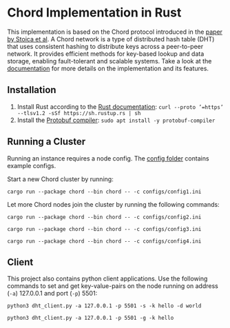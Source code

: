 # Chord Implementation in Rust

This implementation is based on the Chord protocol introduced in the [paper by Stoica et al](https://ieeexplore.ieee.org/abstract/document/1180543/). A Chord network is a type of distributed hash table (DHT) that uses consistent hashing to distribute keys across a peer-to-peer network.  It provides efficient methods for key-based lookup and data storage, enabling fault-tolerant and scalable systems. Take a look at the [documentation](docs/finalDocumentation.pdf) for more details on the implementation and its features.

## Installation

1. Install Rust according to the [Rust documentation](https://www.rust-lang.org/tools/install): `curl --proto ’=https’ --tlsv1.2 -sSf https://sh.rustup.rs | sh`
2. Install the [Protobuf compiler](https://grpc.io/docs/protoc-installation/): `sudo apt install -y protobuf-compiler`


## Running a Cluster
Running an instance requires a node config.
The [config folder](configs) contains example configs.

Start a new Chord cluster by running:

`cargo run --package chord --bin chord -- -c configs/config1.ini`

Let more Chord nodes join the cluster by running the following commands:

`cargo run --package chord --bin chord -- -c configs/config2.ini`

`cargo run --package chord --bin chord -- -c configs/config3.ini`

`cargo run --package chord --bin chord -- -c configs/config4.ini`

## Client
This project also contains python client applications.
Use the following commands to set and get key-value-pairs on the node running on address (`-a`) 127.0.0.1 and port (`-p`) 5501:

`python3 dht_client.py -a 127.0.0.1 -p 5501 -s -k hello -d world`

`python3 dht_client.py -a 127.0.0.1 -p 5501 -g -k hello`

